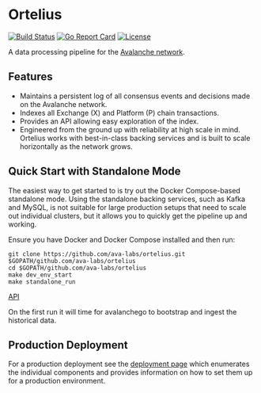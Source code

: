 # Ortelius

[![Build Status](https://travis-ci.com/ava-labs/ortelius.svg?branch=master)](https://travis-ci.com/ava-labs/ortelius)
[![Go Report Card](https://goreportcard.com/badge/github.com/ava-labs/ortelius)](https://goreportcard.com/report/github.com/ava-labs/ortelius)
[![License](https://img.shields.io/badge/License-BSD%203--Clause-blue.svg)](https://opensource.org/licenses/BSD-3-Clause)

A data processing pipeline for the [Avalanche network](https://avax.network).

## Features

- Maintains a persistent log of all consensus events and decisions made on the Avalanche network.
- Indexes all Exchange (X) and Platform (P) chain transactions.
- Provides an API allowing easy exploration of the index.
- Engineered from the ground up with reliability at high scale in mind. Ortelius works with best-in-class backing services and is built to scale horizontally as the network grows.

## Quick Start with Standalone Mode

The easiest way to get started to is try out the Docker Compose-based standalone mode. Using the standalone backing services, such as Kafka and MySQL, is not suitable for large production setups that need to scale out individual clusters, but it allows you to quickly get the pipeline up and working.

Ensure you have Docker and Docker Compose installed and then run:

```shell script
git clone https://github.com/ava-labs/ortelius.git $GOPATH/github.com/ava-labs/ortelius
cd $GOPATH/github.com/ava-labs/ortelius
make dev_env_start
make standalone_run
```

[API](https://docs.avax.network/build/tools/ortelius)

On the first run it will time for avalanchego to bootstrap and ingest the historical data.

## Production Deployment

For a production deployment see the [deployment page](docs/deployment.md) which enumerates the individual components and provides information on how to set them up for a production environment.
